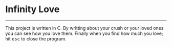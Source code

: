 # Infinity Love
----------------------------

This project is written in C. By writting about your crush or your loved ones you can see how you
love them. Finally when you find how much you love; hit <kbd>esc</kbd> to close the program.<br>